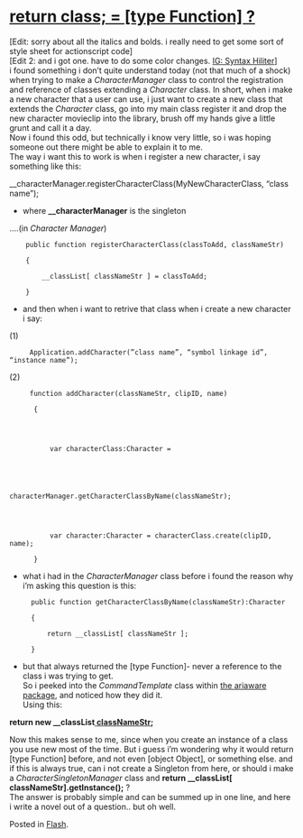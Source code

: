 # [return class; = [type Function] ?](http://custardbelly.com/blog/2005/06/28/return-class-type-function/)

[Edit: sorry about all the italics and bolds. i really need to get some sort of style sheet for actionscript code]  
[Edit 2: and i got one. have to do some color changes. [IG: Syntax Hiliter](http://blog.igeek.info/index.php)]  
i found something i don’t quite understand today (not that much of a shock) when trying to make a _CharacterManager_ class to control the registration and reference of classes extending a _Character_ class. In short, when i make a new character that a user can use, i just want to create a new class that extends the _Character_ class, go into my main class register it and drop the new character movieclip into the library, brush off my hands give a little grunt and call it a day.  
Now i found this odd, but technically i know very little, so i was hoping someone out there might be able to explain it to me.  
The way i want this to work is when i register a new character, i say something like this:

__characterManager.registerCharacterClass(MyNewCharacterClass, “class name”);

- where **__characterManager** is the singleton

….(in _Character Manager_)  

    
      
    
    	public function registerCharacterClass(classToAdd, classNameStr)  
    
    	{  
    
    		__classList[ classNameStr ] = classToAdd;  
    
    	}  
    
    

- and then when i want to retrive that class when i create a new character i say:

(1)  

    
      
    
         Application.addCharacter(”class name”, “symbol linkage id”, “instance name”);  
    
    

  
(2)  

    
      
    
         function addCharacter(classNameStr, clipID, name)  
    
          {
    
    
    
    
              var characterClass:Character =  
    
    
    
    
                                      characterManager.getCharacterClassByName(classNameStr);
    
    
    
    
              var character:Character = characterClass.create(clipID, name);  
    
          }  
    
    

  
- what i had in the _CharacterManager_ class before i found the reason why i’m asking this question is this:  

    
      
    
    	public function getCharacterClassByName(classNameStr):Character  
    
    	{  
    
    		return __classList[ classNameStr ];  
    
    	}  
    
    

- but that always returned the [type Function]- never a reference to the class i was trying to get.  
So i peeked into the _CommandTemplate_ class within [the ariaware package](http://ariaware.com/products/arp/), and noticed how they did it.  
Using this: 

**return new __classList[ classNameStr]();**

Now this makes sense to me, since when you create an instance of a class you use new most of the time. But i guess i’m wondering why it would return [type Function] before, and not even [object Object], or something else. and if this is always true, can i not create a Singleton from here, or should i make a _CharacterSingletonManager_ class and **return __classList[ classNameStr].getInstance();** ?  
The answer is probably simple and can be summed up in one line, and here i write a novel out of a question.. but oh well.

Posted in [Flash](http://custardbelly.com/blog/category/flash/).
